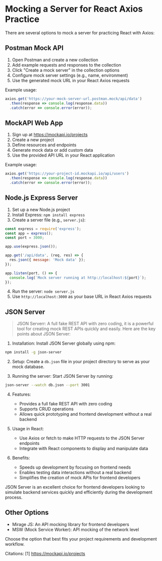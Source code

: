 # Mocking a Server for React Axios Practice

There are several options to mock a server for practicing React with Axios:

## Postman Mock API

1. Open Postman and create a new collection
2. Add example requests and responses to the collection
3. Click "Create a mock server" in the collection options
4. Configure mock server settings (e.g., name, environment)
5. Use the generated mock URL in your React Axios requests

Example usage:

```js
axios.get('https://your-mock-server-url.postman.mock/api/data')
  .then(response => console.log(response.data))
  .catch(error => console.error(error));
```

## MockAPI Web App

1. Sign up at https://mockapi.io/projects
2. Create a new project
3. Define resources and endpoints
4. Generate mock data or add custom data
5. Use the provided API URL in your React application

Example usage:

```js
axios.get('https://your-project-id.mockapi.io/api/users')
  .then(response => console.log(response.data))
  .catch(error => console.error(error));
```

## Node.js Express Server

1. Set up a new Node.js project
2. Install Express: `npm install express`
3. Create a server file (e.g., `server.js`):

```js
const express = require('express');
const app = express();
const port = 3000;

app.use(express.json());

app.get('/api/data', (req, res) => {
  res.json({ message: 'Mock data' });
});

app.listen(port, () => {
  console.log(`Mock server running at http://localhost:${port}`);
});
```

4. Run the server: `node server.js`
5. Use `http://localhost:3000` as your base URL in React Axios requests

## JSON Server

> JSON Serverr: A full fake REST API with zero coding, it is a powerful tool for creating mock REST APIs quickly and easily. Here are the key points about JSON Server:

1. Installation: Install JSON Server globally using npm:

```bash
npm install -g json-server
```

2. Setup: Create a `db.json` file in your project directory to serve as your mock database.

3. Running the server: Start JSON Server by running:

```bash
json-server --watch db.json --port 3001
```

4. Features:
   
   - Provides a full fake REST API with zero coding
   - Supports CRUD operations
   - Allows quick prototyping and frontend development without a real backend

5. Usage in React:
   
   - Use Axios or fetch to make HTTP requests to the JSON Server endpoints
   - Integrate with React components to display and manipulate data

6. Benefits:
   
   - Speeds up development by focusing on frontend needs
   - Enables testing data interactions without a real backend
   - Simplifies the creation of mock APIs for frontend developers

JSON Server is an excellent choice for frontend developers looking to simulate backend services quickly and efficiently during the development process.

## Other Options

- Mirage JS: An API mocking library for frontend developers
- MSW (Mock Service Worker): API mocking of the network level

Choose the option that best fits your project requirements and development workflow.

Citations:
[1] https://mockapi.io/projects
